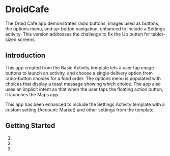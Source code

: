 DroidCafe
==============================================

The Droid Cafe app demonstrates radio buttons, images used as buttons, the options
menu, and up-button navigation, enhanced to include a Settings activity. This
version addresses the challenge to fix the Up button for tablet-sized screens.

Introduction
------------

This app created from the Basic Activity template lets a user tap image buttons
to launch an activity, and choose a single delivery option from radio-button
choices for a food order. The options menu is populated with choices that display
a toast message showing which choice. The app also uses an implicit intent
so that when the user taps the floating action button, it launches the Maps app.

This app has been enhanced to include the Settings Activity template with a
custom setting (Account: Market) and other settings from the template.

Getting Started
---------------

1.
2.
3.
